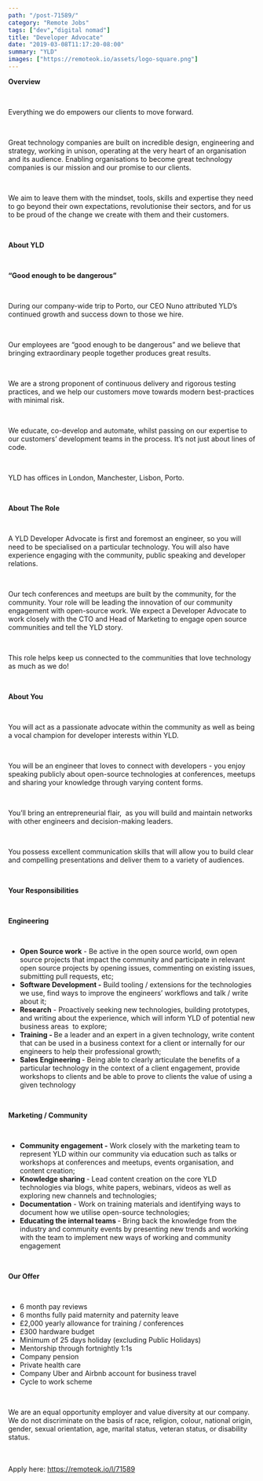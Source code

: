 ```yaml
---
path: "/post-71589/"
category: "Remote Jobs"
tags: ["dev","digital nomad"]
title: "Developer Advocate"
date: "2019-03-08T11:17:20-08:00"
summary: "YLD"
images: ["https://remoteok.io/assets/logo-square.png"]
---
```


<p><strong>Overview</strong></p><br /><p>Everything we do empowers our clients to move forward.</p><br /><p>Great technology companies are built on incredible design, engineering and strategy, working in unison, operating at the very heart of an organisation and its audience. Enabling organisations to become great technology companies is our mission and our promise to our clients.</p><br /><p>We aim to leave them with the mindset, tools, skills and expertise they need to go beyond their own expectations, revolutionise their sectors, and for us to be proud of the change we create with them and their customers.</p><br /><p><strong>About YLD</strong></p><br /><p><strong>&ldquo;Good enough to be dangerous&rdquo;</strong></p><br /><p>During our company-wide trip to Porto, our CEO Nuno attributed YLD&rsquo;s continued growth and success down to those we hire.</p><br /><p>Our employees are &ldquo;good enough to be dangerous&rdquo; and we believe that bringing extraordinary people together produces great results.</p><br /><p>We are a strong proponent of continuous delivery and rigorous testing practices, and we help our customers move towards modern best-practices with minimal risk.</p><br /><p>We educate, co-develop and automate, whilst passing on our expertise to our customers&rsquo; development teams in the process. It&rsquo;s not just about lines of code.</p><br /><p>YLD has&nbsp;offices in London, Manchester, Lisbon, Porto.</p><br /><p><strong>About The Role</strong></p><br /><p>A YLD Developer Advocate is first and foremost an engineer, so you will need to be specialised on a particular technology. You will also have experience engaging with the community, public speaking and developer relations.</p><br /><p>Our tech conferences and meetups are built by the community, for the community. Your role will be leading the innovation of our community engagement with open-source work. We expect a Developer Advocate to work closely with the CTO and Head of Marketing to engage open source communities and tell the YLD story.</p><br /><p>This role helps keep us connected to the communities that love technology as much as we do!</p><br /><p><strong>About You</strong></p><br /><p>You will act as a passionate advocate within the community as well as being a vocal champion for developer interests within YLD.&nbsp;&nbsp;</p><br /><p>You will be an engineer that loves to connect with developers - you enjoy speaking publicly about open-source technologies at conferences, meetups and sharing your knowledge through varying content forms.&nbsp;</p><br /><p>You&rsquo;ll bring an entrepreneurial flair, &nbsp;as you will build and maintain networks with other engineers and decision-making leaders. &nbsp;</p><br /><p>You possess excellent communication skills that will allow you to build clear and compelling presentations and deliver them to a variety of audiences.&nbsp;</p><br /><p><strong>Your Re</strong><strong>sponsibilities</strong></p><br /><p><strong>Engineering</strong></p><br /><ul><li><strong>Open Source work</strong> - Be active in the open source world, own open source projects that impact the community and participate in relevant open source projects by opening issues, commenting on existing issues, submitting pull requests, etc;</li><li><strong>Software Development -</strong> Build tooling / extensions for the technologies we use, find ways to improve the engineers&rsquo; workflows and talk / write about it;</li><li><strong>Research</strong> - Proactively seeking new technologies, building prototypes, and writing about the experience, which will inform YLD of potential new business areas &nbsp;to explore;</li><li><strong>Training - </strong>Be a leader and an expert in a given technology, write content that can be used in a business context for a client or internally for our engineers to help their professional growth;</li><li><strong>Sales Engineering </strong>- Being able to clearly articulate the benefits of a particular technology in the context of a client engagement, provide workshops to clients and be able to prove to clients the value of using a given technology</li></ul><br /><p><strong>Marketing / Community</strong></p><br /><ul><li><strong>Community engagement -</strong> Work closely with the marketing team to represent YLD within our community via education such as talks or workshops at conferences and meetups, events organisation, and content creation;</li><li><strong>Knowledge sharing </strong>- Lead content creation on the core YLD technologies via blogs, white papers, webinars, videos as well as exploring new channels and technologies;</li><li><strong>Documentation</strong> - Work on training materials and identifying ways to document how we utilise open-source technologies;</li><li><strong>Educating the internal teams </strong>-&nbsp;Bring back the knowledge from the industry and community events by presenting new trends and working with the team to implement new ways of working and community engagement</li></ul><br /><p><strong>Our Offer</strong></p><br /><ul><li>6 month pay reviews</li><li>6 months fully paid maternity and paternity leave</li><li>&pound;2,000 yearly allowance for training / conferences</li><li>&pound;300 hardware budget</li><li>Minimum of 25 days holiday (excluding Public Holidays)</li><li>Mentorship through fortnightly 1:1s</li><li>Company pension</li><li>Private health care</li><li>Company Uber and Airbnb account for business travel</li><li>Cycle to work scheme</li></ul><br /><p>We are an equal opportunity employer and value diversity at our company. We do not discriminate on the basis of race, religion, colour, national origin, gender, sexual orientation, age, marital status, veteran status, or disability status.</p>

<br/>
<br/>
Apply here: <A HREF="https://remoteok.io/l/71589">https://remoteok.io/l/71589</A>
